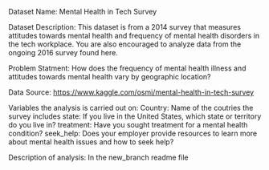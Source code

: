 Dataset Name:
Mental Health in Tech Survey

Dataset Description:
This dataset is from a 2014 survey that measures attitudes towards mental health and frequency of mental health disorders in the tech workplace. You are also encouraged to analyze data from the ongoing 2016 survey found here.

Problem Statment:
How does the frequency of mental health illness and attitudes towards mental health vary by geographic location?

Data Source:
https://www.kaggle.com/osmi/mental-health-in-tech-survey

Variables the analysis is carried out on:
Country: Name of the coutries the survey includes
state: If you live in the United States, which state or territory do you live in?
treatment: Have you sought treatment for a mental health condition?
seek_help: Does your employer provide resources to learn more about mental health issues and how to seek help?

Description of analysis:
In the new_branch readme file
